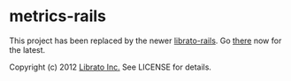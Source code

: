 metrics-rails
=======

This project has been replaced by the newer [librato-rails](https://github.com/librato/librato-rails). Go [there](https://github.com/librato/librato-rails) now for the latest.

Copyright (c) 2012 [Librato Inc.](http://librato.com) See LICENSE for details.
